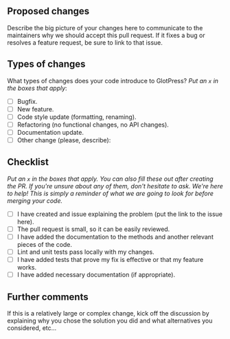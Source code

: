 ## Proposed changes

Describe the big picture of your changes here to communicate to the maintainers why we should accept this pull request. If it fixes a bug or resolves a feature request, be sure to link to that issue.

## Types of changes

What types of changes does your code introduce to GlotPress?
_Put an `x` in the boxes that apply_:

- [ ] Bugfix.
- [ ] New feature.
- [ ] Code style update (formatting, renaming).
- [ ] Refactoring (no functional changes, no API changes).
- [ ] Documentation update.
- [ ] Other change (please, describe):

## Checklist

_Put an `x` in the boxes that apply. You can also fill these out after creating the PR. If you're unsure about any of them, don't hesitate to ask. We're here to help! This is simply a reminder of what we are going to look for before merging your code._

- [ ] I have created and issue explaining the problem (put the link to the issue here). 
- [ ] The pull request is small, so it can be easily reviewed.
- [ ] I have added the documentation to the methods and another relevant pieces of the code.
- [ ] Lint and unit tests pass locally with my changes.
- [ ] I have added tests that prove my fix is effective or that my feature works.
- [ ] I have added necessary documentation (if appropriate).

## Further comments

If this is a relatively large or complex change, kick off the discussion by explaining why you chose the solution you did and what alternatives you considered, etc...